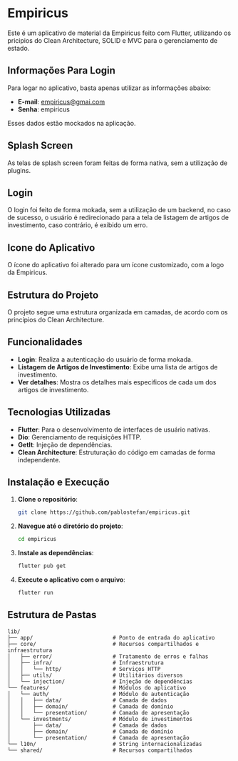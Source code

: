 # Empiricus

Este é um aplicativo de material da Empiricus feito com Flutter, utilizando os pricipios do Clean Architecture, SOLID
e MVC para o gerenciamento de estado.

## Informações Para Login

Para logar no aplicativo, basta apenas utilizar as informações abaixo:

- **E-mail**: empiricus@gmai.com
- **Senha**: empiricus

Esses dados estão mockados na aplicação.

## Splash Screen

As telas de splash screen foram feitas de forma nativa, sem a utilização de plugins.

## Login

O login foi feito de forma mokada, sem a utilização de um backend, no caso de sucesso, o usuário é redirecionado para a
tela de listagem de artigos de investimento, caso contrário, é exibido um erro.

## Icone do Aplicativo

O ícone do aplicativo foi alterado para um ícone customizado, com a logo da Empiricus.

## Estrutura do Projeto

O projeto segue uma estrutura organizada em camadas, de acordo com os princípios do Clean Architecture.

## Funcionalidades

- **Login**: Realiza a autenticação do usuário de forma mokada.
- **Listagem de Artigos de Investimento**: Exibe uma lista de artigos de investimento.
- **Ver detalhes**: Mostra os detalhes mais especificos de cada um dos artigos de investimento.

## Tecnologias Utilizadas

- **Flutter**: Para o desenvolvimento de interfaces de usuário nativas.
- **Dio**: Gerenciamento de requisições HTTP.
- **GetIt**: Injeção de dependências.
- **Clean Architecture**: Estruturação do código em camadas de forma independente.

## Instalação e Execução

1. **Clone o repositório**:
   ```bash
   git clone https://github.com/pablostefan/empiricus.git
   ```

2. **Navegue até o diretório do projeto**:
   ```bash
   cd empiricus
   ```

3. **Instale as dependências**:
   ```bash
   flutter pub get
   ```

4. **Execute o aplicativo com o arquivo**:
    ```bash
    flutter run
    ```

## Estrutura de Pastas

```plaintext
lib/
├── app/                         # Ponto de entrada do aplicativo
├── core/                        # Recursos compartilhados e infraestrutura
│   ├── error/                   # Tratamento de erros e falhas
│   ├── infra/                   # Infraestrutura
│   │   └── http/                # Serviços HTTP
│   ├── utils/                   # Utilitários diversos
│   └── injection/               # Injeção de dependências
└── features/                    # Módulos do aplicativo
│   └── auth/                    # Módulo de autenticação
│   │   ├── data/                # Camada de dados
│   │   ├── domain/              # Camada de domínio
│   │   └── presentation/        # Camada de apresentação
│   └── investments/             # Módulo de investimentos
│       ├── data/                # Camada de dados
│       ├── domain/              # Camada de domínio
│       └── presentation/        # Camada de apresentação
└── l10n/                        # String internacionalizadas
└── shared/                      # Recursos compartilhados
```